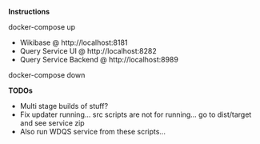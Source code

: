 **Instructions**

docker-compose up

 - Wikibase @ http://localhost:8181
 - Query Service UI @ http://localhost:8282
 - Query Service Backend @ http://localhost:8989

docker-compose down

**TODOs**

- Multi stage builds of stuff?
- Fix updater running... src scripts are not for running... go to dist/target and see service zip
- Also run WDQS service from these scripts...